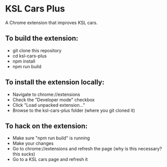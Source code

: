 KSL Cars Plus
=============

A Chrome extension that improves KSL cars.

## To build the extension:
 - git clone this repository
 - cd ksl-cars-plus
 - npm install
 - npm run build
 
## To install the extension locally:
 - Navigate to chrome://extensions
 - Check the "Developer mode" checkbox
 - Click "Load unpacked extension..."
 - Browse to the ksl-cars-plus folder (where you git cloned it)

## To hack on the extension:
 - Make sure "npm run build" is running
 - Make your changes
 - Go to chrome://extensions and refresh the page (why is this necessary? this sucks)
 - Go to a KSL cars page and refresh it
